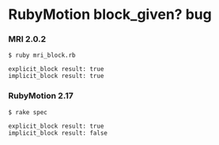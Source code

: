# RubyMotion block_given? bug

### MRI 2.0.2
```shell
$ ruby mri_block.rb

explicit_block result: true
implicit_block result: true
```

### RubyMotion 2.17
```shell
$ rake spec

explicit_block result: true
implicit_block result: false
```
